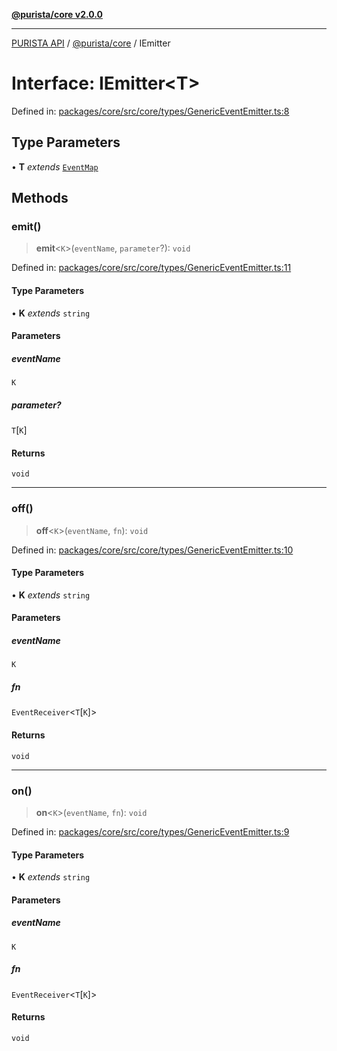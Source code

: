 [**@purista/core v2.0.0**](../README.md)

***

[PURISTA API](../../../packages.md) / [@purista/core](../README.md) / IEmitter

# Interface: IEmitter\<T\>

Defined in: [packages/core/src/core/types/GenericEventEmitter.ts:8](https://github.com/puristajs/purista/blob/master/packages/core/src/core/types/GenericEventEmitter.ts#L8)

## Type Parameters

• **T** *extends* [`EventMap`](../type-aliases/EventMap.md)

## Methods

### emit()

> **emit**\<`K`\>(`eventName`, `parameter`?): `void`

Defined in: [packages/core/src/core/types/GenericEventEmitter.ts:11](https://github.com/puristajs/purista/blob/master/packages/core/src/core/types/GenericEventEmitter.ts#L11)

#### Type Parameters

• **K** *extends* `string`

#### Parameters

##### eventName

`K`

##### parameter?

`T`\[`K`\]

#### Returns

`void`

***

### off()

> **off**\<`K`\>(`eventName`, `fn`): `void`

Defined in: [packages/core/src/core/types/GenericEventEmitter.ts:10](https://github.com/puristajs/purista/blob/master/packages/core/src/core/types/GenericEventEmitter.ts#L10)

#### Type Parameters

• **K** *extends* `string`

#### Parameters

##### eventName

`K`

##### fn

`EventReceiver`\<`T`\[`K`\]\>

#### Returns

`void`

***

### on()

> **on**\<`K`\>(`eventName`, `fn`): `void`

Defined in: [packages/core/src/core/types/GenericEventEmitter.ts:9](https://github.com/puristajs/purista/blob/master/packages/core/src/core/types/GenericEventEmitter.ts#L9)

#### Type Parameters

• **K** *extends* `string`

#### Parameters

##### eventName

`K`

##### fn

`EventReceiver`\<`T`\[`K`\]\>

#### Returns

`void`
